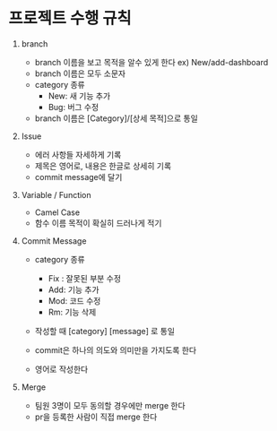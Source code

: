 # 프로젝트 수행 규칙

1. branch 
   - branch  이름을 보고 목적을 알수 있게 한다  ex) New/add-dashboard
   - branch 이름은 모두 소문자
   - category 종류
     - New: 새 기능 추가
     - Bug:  버그 수정
   - branch 이름은 [Category]/[상세 목적]으로 통일

2. Issue
   - 에러 사항들 자세하게 기록
   - 제목은 영어로, 내용은 한글로 상세히 기록
   - commit message에 달기

3. Variable / Function
   - Camel Case
   - 함수 이름 목적이 확실히 드러나게 적기

4. Commit Message
   - category 종류
     - Fix : 잘못된 부분 수정
     - Add: 기능 추가
     - Mod: 코드 수정
     - Rm: 기능 삭제

   - 작성할 때 [category] [message] 로 통일
   - commit은 하나의 의도와 의미만을 가지도록 한다
   - 영어로 작성한다

5. Merge
   - 팀원 3명이 모두 동의할 경우에만 merge 한다
   - pr을 등록한 사람이 직접 merge 한다

